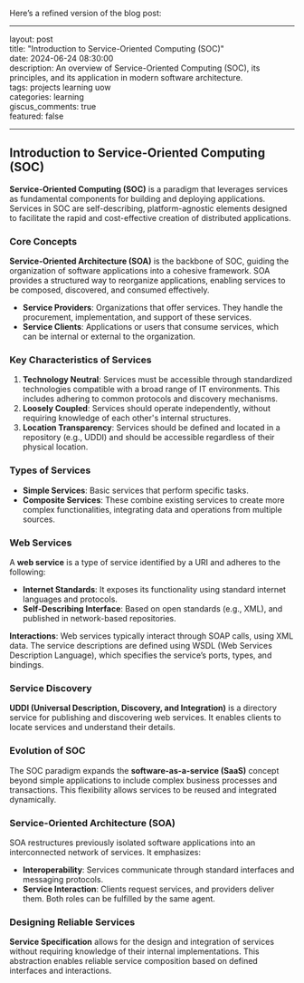 Here’s a refined version of the blog post:

---

layout: post  
title: "Introduction to Service-Oriented Computing (SOC)"  
date: 2024-06-24 08:30:00  
description: An overview of Service-Oriented Computing (SOC), its principles, and its application in modern software architecture.  
tags: projects learning uow  
categories: learning  
giscus_comments: true  
featured: false  

---

## Introduction to Service-Oriented Computing (SOC)

**Service-Oriented Computing (SOC)** is a paradigm that leverages services as fundamental components for building and deploying applications. Services in SOC are self-describing, platform-agnostic elements designed to facilitate the rapid and cost-effective creation of distributed applications.

### Core Concepts

**Service-Oriented Architecture (SOA)** is the backbone of SOC, guiding the organization of software applications into a cohesive framework. SOA provides a structured way to reorganize applications, enabling services to be composed, discovered, and consumed effectively.

- **Service Providers**: Organizations that offer services. They handle the procurement, implementation, and support of these services.
- **Service Clients**: Applications or users that consume services, which can be internal or external to the organization.

### Key Characteristics of Services

1. **Technology Neutral**: Services must be accessible through standardized technologies compatible with a broad range of IT environments. This includes adhering to common protocols and discovery mechanisms.
2. **Loosely Coupled**: Services should operate independently, without requiring knowledge of each other's internal structures.
3. **Location Transparency**: Services should be defined and located in a repository (e.g., UDDI) and should be accessible regardless of their physical location.

### Types of Services

- **Simple Services**: Basic services that perform specific tasks.
- **Composite Services**: These combine existing services to create more complex functionalities, integrating data and operations from multiple sources.

### Web Services

A **web service** is a type of service identified by a URI and adheres to the following:
- **Internet Standards**: It exposes its functionality using standard internet languages and protocols.
- **Self-Describing Interface**: Based on open standards (e.g., XML), and published in network-based repositories.

**Interactions**: Web services typically interact through SOAP calls, using XML data. The service descriptions are defined using WSDL (Web Services Description Language), which specifies the service’s ports, types, and bindings.

### Service Discovery

**UDDI (Universal Description, Discovery, and Integration)** is a directory service for publishing and discovering web services. It enables clients to locate services and understand their details.

### Evolution of SOC

The SOC paradigm expands the **software-as-a-service (SaaS)** concept beyond simple applications to include complex business processes and transactions. This flexibility allows services to be reused and integrated dynamically.

### Service-Oriented Architecture (SOA)

SOA restructures previously isolated software applications into an interconnected network of services. It emphasizes:
- **Interoperability**: Services communicate through standard interfaces and messaging protocols.
- **Service Interaction**: Clients request services, and providers deliver them. Both roles can be fulfilled by the same agent.

### Designing Reliable Services

**Service Specification** allows for the design and integration of services without requiring knowledge of their internal implementations. This abstraction enables reliable service composition based on defined interfaces and interactions.

